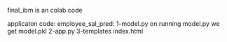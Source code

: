 final_ibm is an colab code 

applicaton code:
employee_sal_pred:
1-model.py
on running model.py we get model.pkl
2-app.py
3-templates
index.html
